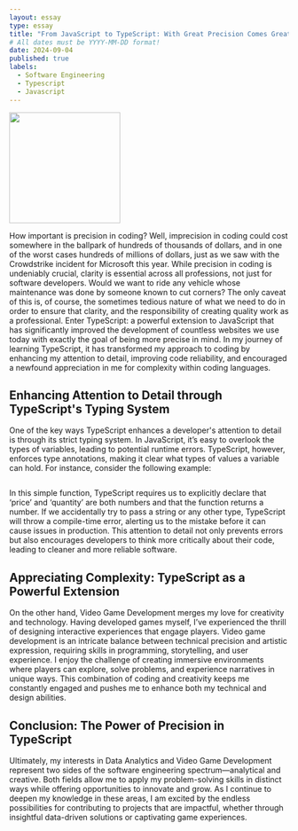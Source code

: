 ```yaml
---
layout: essay
type: essay
title: "From JavaScript to TypeScript: With Great Precision Comes Great Power"
# All dates must be YYYY-MM-DD format!
date: 2024-09-04
published: true
labels:
  - Software Engineering
  - Typescript
  - Javascript
---
```


<img width="200px" class="rounded float-start pe-4" src="https://tsh.io/wp-content/uploads/2020/09/typescript-vs-javascript-comparison_.jpg">

How important is precision in coding? Well, imprecision in coding could cost somewhere in the ballpark of hundreds of thousands of dollars, and in one of the worst cases hundreds of millions of dollars, just as we saw with the Crowdstrike incident for Microsoft this year. While precision in coding is undeniably crucial, clarity is essential across all professions, not just for software developers. Would we want to ride any vehicle whose maintenance was done by someone known to cut corners? The only caveat of this is, of course, the sometimes tedious nature of what we need to do in order to ensure that clarity, and the responsibility of creating quality work as a professional. Enter TypeScript: a powerful extension to JavaScript that has significantly improved the development of countless websites we use today with exactly the goal of being more precise in mind. In my journey of learning TypeScript, it has transformed my approach to coding by enhancing my attention to detail, improving code reliability, and encouraged a newfound appreciation in me for complexity within coding languages.


## Enhancing Attention to Detail through TypeScript's Typing System

One of the key ways TypeScript enhances a developer's attention to detail is through its strict typing system. In JavaScript, it’s easy to overlook the types of variables, leading to potential runtime errors. TypeScript, however, enforces type annotations, making it clear what types of values a variable can hold. For instance, consider the following example:

<img class="https://i.postimg.cc/j23nVscK/2024-09-04-22-19-35-Window.png">

In this simple function, TypeScript requires us to explicitly declare that ‘price’ and ‘quantity’ are both numbers and that the function returns a number. If we accidentally try to pass a string or any other type, TypeScript will throw a compile-time error, alerting us to the mistake before it can cause issues in production. This attention to detail not only prevents errors but also encourages developers to think more critically about their code, leading to cleaner and more reliable software.

## Appreciating Complexity: TypeScript as a Powerful Extension

On the other hand, Video Game Development merges my love for creativity and technology. Having developed games myself, I’ve experienced the thrill of designing interactive experiences that engage players. Video game development is an intricate balance between technical precision and artistic expression, requiring skills in programming, storytelling, and user experience. I enjoy the challenge of creating immersive environments where players can explore, solve problems, and experience narratives in unique ways. This combination of coding and creativity keeps me constantly engaged and pushes me to enhance both my technical and design abilities.

## Conclusion: The Power of Precision in TypeScript

Ultimately, my interests in Data Analytics and Video Game Development represent two sides of the software engineering spectrum—analytical and creative. Both fields allow me to apply my problem-solving skills in distinct ways while offering opportunities to innovate and grow. As I continue to deepen my knowledge in these areas, I am excited by the endless possibilities for contributing to projects that are impactful, whether through insightful data-driven solutions or captivating game experiences.
